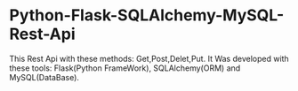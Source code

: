 # Python-Flask-SQLAlchemy-MySQL-Rest-Api


This Rest Api with these methods: Get,Post,Delet,Put. It Was developed with these tools: Flask(Python FrameWork), SQLAlchemy(ORM) and MySQL(DataBase).
